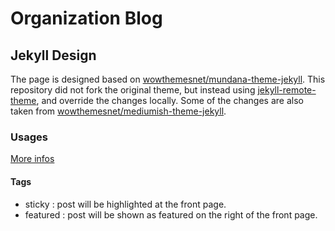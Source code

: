# Organization Blog
 
## Jekyll Design

The page is designed based on [wowthemesnet/mundana-theme-jekyll](https://github.com/wowthemesnet/mundana-theme-jekyll).
This repository did not fork the original theme, but instead using [jekyll-remote-theme](https://github.com/benbalter/jekyll-remote-theme), and override the changes locally.
Some of the changes are also taken from [wowthemesnet/mediumish-theme-jekyll](https://github.com/wowthemesnet/mediumish-theme-jekyll).


### Usages

[More infos](https://www.wowthemes.net/mundana-jekyll-theme/)

#### Tags
 * sticky : post will be highlighted at the front page.
 * featured : post will be shown as featured on the right of the front page.



